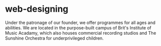 # web-designing
Under the patronage of our founder, we offer programmes for all ages and abilities. We are located in the purpose-built campus of Brit's Institute of Music Acadamy, which also houses commercial recording studios and The Sunshine Orchestra for underprivileged children.

